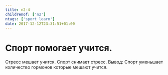 ```yaml
---
title: n2-4
childrenof: ['n2']
ntags: ['sport_learn']
date: 2017-12-12T23:31:51+01:00
---
```


# Спорт помогает учится.

Стресс мешает учится. Спорт снимает стресс. Вывод: Спорт уменьшает количество
гормонов которые мешают учится. 
